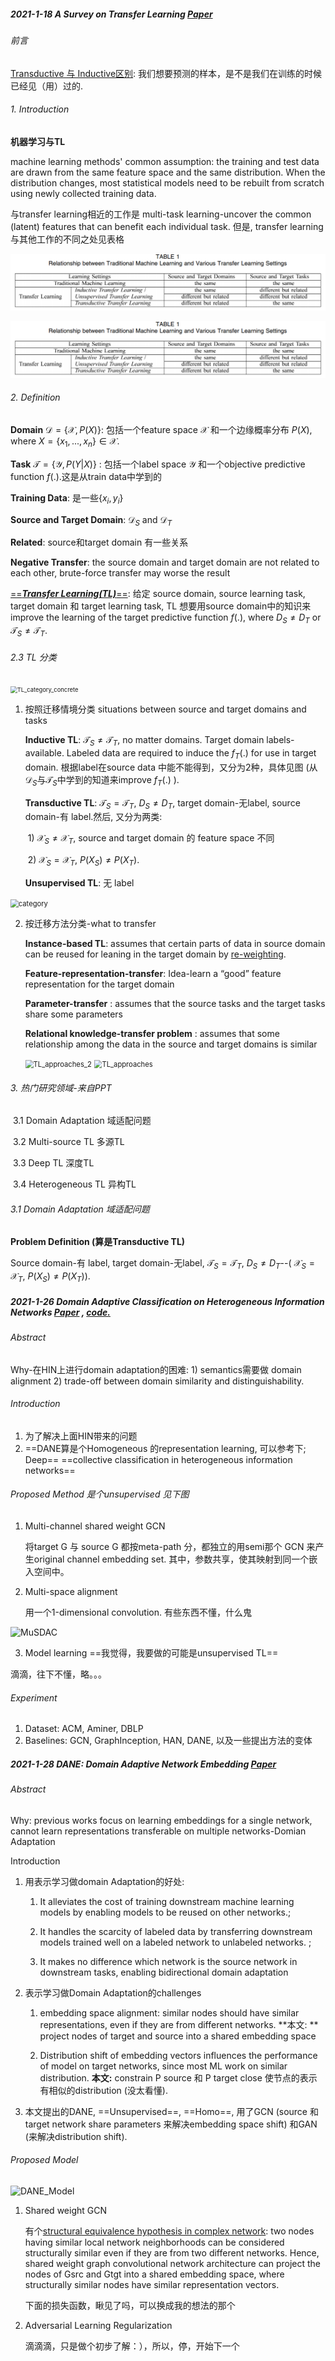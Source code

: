 ##### 2021-1-18 A Survey on Transfer Learning [Paper](https://doi.org/10.1109/TKDE.2009.191)

###### 前言

[Transductive 与 Inductive区别](https://www.zhihu.com/question/68275921/answer/529156908): 我们想要预测的样本，是不是我们在训练的时候已经见（用）过的.

###### 1. Introduction

**机器学习与TL**

machine learning methods' common assumption: the training and test data are drawn from the same feature space and the same distribution. When the distribution changes, most statistical models need to be rebuilt from scratch using newly collected training data.

与transfer learning相近的工作是 multi-task learning-uncover the common (latent) features that can benefit each individual task. 但是, transfer learning 与其他工作的不同之处见表格

![tranfer_ML_difference1](https://github.com/Fujiaoji/Reading/blob/4cdc8f289c34a91247ef78d1bee99bfe4668a2d9/figures/tranfer_ML_difference1.png)

<img src="https://github.com/Fujiaoji/Reading/blob/4cdc8f289c34a91247ef78d1bee99bfe4668a2d9/figures/tranfer_ML_difference1.png" alt="tranfer_ML_difference2" style="zoom: 67%;" />

###### 2. Definition

**Domain** $\mathcal{D}=\{\mathcal{X},P(X)\}$: 包括一个feature space $\mathcal{X}$ 和一个边缘概率分布 $P(X)$, where $X=\{x_1,...,x_n\}\in\mathcal{X}$.

**Task** $\mathcal{T}=\{\mathcal{Y},P(Y|X)\}$ : 包括一个label space $\mathcal{Y}$ 和一个objective predictive function $f(.)$.这是从train data中学到的

**Training Data**: 是一些$\{x_i,y_i\}$

**Source and Target Domain**: $\mathcal{D}_S$ and $\mathcal{D}_T$

**Related**:  source和target domain 有一些关系

**Negative Transfer**:  the source domain and target domain are not related to each other, brute-force transfer may worse the result

<u>==***Transfer Learning(TL)***==</u>: 给定 source domain, source learning task, target domain 和 target learning task, TL  想要用source domain中的知识来improve the learning of the target predictive function $f(.)$, where $D_S \neq D_T$ or $\mathcal{T}_S \neq \mathcal{T}_T$. 

###### 2.3 TL 分类

<img src="D:\typora\Typora\Reading\figures\TL_category_concrete.png" alt="TL_category_concrete" style="zoom: 67%;" />

1. 按照迁移情境分类 situations between source and target domains and tasks

   **Inductive TL**:  $\mathcal{T}_S \neq \mathcal{T}_T$, no matter domains. Target domain labels-available. Labeled data are required to induce the $f_T(.)$ for use in target domain. 根据label在source data 中能不能得到，又分为2种，具体见图 (从$\mathcal{D}_S$与$\mathcal{T}_S$中学到的知道来improve $f_T(.)$ ).

   **Transductive TL**:  $\mathcal{T}_S = \mathcal{T}_T$, $D_S \neq D_T$, target domain-无label, source domain-有 label.然后, 又分为两类:

   ​	1) $\mathcal{X}_S \neq \mathcal{X}_T$, source and target domain 的 feature space 不同

   ​    2) $\mathcal{X}_S = \mathcal{X}_T$,  $P(X_S) \neq P(X_T)$. 

   **Unsupervised TL**: 无 label

<img src="D:\typora\Typora\Reading\figures\category.png" alt="category" style="zoom:80%;" />

2. 按迁移方法分类-what to transfer

   **Instance-based TL**: assumes that certain parts of data in source domain can be reused for leaning in the target domain by <u>re-weighting</u>.

   **Feature-representation-transfer**: Idea-learn a “good” feature representation for the target domain  

   **Parameter-transfer** : assumes that the source tasks and the target tasks share some parameters  

   **Relational knowledge-transfer problem** : assumes that some relationship among the data
   in the source and target domains is similar  

   <img src="D:\typora\Typora\Reading\figures\TL_approaches_2.png" alt="TL_approaches_2" style="zoom:80%;" />

   <img src="D:\typora\Typora\Reading\figures\TL_approaches.png" alt="TL_approaches" style="zoom:80%;" />

###### 3. 热门研究领域-来自PPT

​	3.1 Domain Adaptation 域适配问题

​	3.2 Multi-source TL 多源TL

​	3.3 Deep TL 深度TL

​	3.4 Heterogeneous TL 异构TL

###### 3.1 Domain Adaptation 域适配问题

**Problem Definition (算是Transductive TL)** 

Source domain-有 label, target domain-无label,  $\mathcal{T}_S = \mathcal{T}_T$, $D_S \neq D_T$--( $\mathcal{X}_S = \mathcal{X}_T$,  $P(X_S) \neq P(X_T)$). 



##### 2021-1-26 Domain Adaptive Classification on Heterogeneous Information Networks [Paper](https://doi.org/10.24963/ijcai.2020/196) , [code.](https://github.com/PKUterran/MuSDAC)

###### Abstract

Why-在HIN上进行domain adaptation的困难: 1) semantics需要做 domain alignment 2) trade-off between domain similarity and distinguishability.

###### Introduction

1. 为了解决上面HIN带来的问题
2. ==DANE算是个Homogeneous 的representation learning, 可以参考下; Deep==
   ==collective classification in heterogeneous information networks==

###### Proposed Method 是个unsupervised 见下图

1. Multi-channel shared weight GCN

   将target G 与 source G 都按meta-path 分，都独立的用semi那个 GCN 来产生original channel embedding set. 其中，参数共享，使其映射到同一个嵌入空间中。

2. Multi-space alignment

   用一个1-dimensional convolution. 有些东西不懂，什么鬼

![MuSDAC](D:\typora\Typora\Reading\figures\MuSDAC.png)

3. Model learning ==我觉得，我要做的可能是unsupervised TL==

滴滴，往下不懂，略。。。

###### Experiment

1. Dataset: ACM, Aminer, DBLP
2. Baselines: GCN, GraphInception, HAN, DANE, 以及一些提出方法的变体

##### 2021-1-28 DANE: Domain Adaptive Network Embedding  [Paper](https://www.ijcai.org/Proceedings/2019/0606.pdf)

###### Abstract

Why: previous works focus on learning embeddings for a single network, cannot learn representations transferable on multiple networks-Domian Adaptation

Introduction

1. 用表示学习做domain Adaptation的好处:

   1) It alleviates the cost of training downstream machine learning models by enabling models to be reused on other networks.;

   2) It handles the scarcity of labeled data by transferring downstream models trained well on a labeled network to unlabeled networks. ;

   3) It makes no difference which network is the source network in downstream tasks, enabling bidirectional domain adaptation  

2. 表示学习做Domain Adaptation的challenges

   1) embedding space alignment: similar nodes should have similar representations, even if they are from different networks. **本文: ** project nodes of target and source into a shared embedding space

   2) Distribution shift of embedding vectors influences the performance of model on target networks, since most ML work on similar distribution. **本文:** constrain P source 和 P target close 使节点的表示有相似的distribution (没太看懂). 

3. 本文提出的DANE, ==Unsupervised==, ==Homo==, 用了GCN (source 和 target network share parameters 来解决embedding space shift) 和GAN (来解决distribution shift).

###### Proposed Model



![DANE_Model](D:\typora\Typora\Reading\figures\DANE_Model.png)

1. Shared weight GCN

   有个<u>structural equivalence hypothesis in complex network</u>: two nodes having similar local network neighborhoods can be considered structurally similar even if they are from two different networks. Hence, shared weight graph convolutional network architecture can project the nodes of Gsrc and Gtgt into a shared embedding space, where structurally similar nodes have similar representation vectors.
   
   下面的损失函数，瞅见了吗，可以换成我的想法的那个

2. Adversarial Learning Regularization

   滴滴滴，只是做个初步了解：），所以，停，开始下一个

